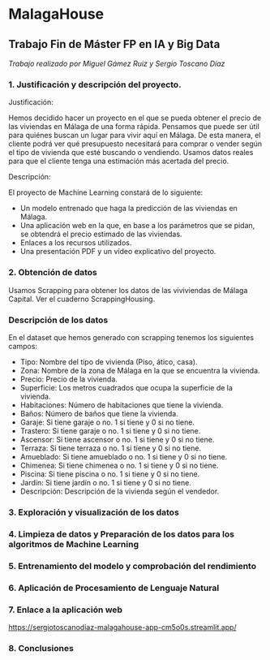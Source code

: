 # **MalagaHouse**

## Trabajo Fin de Máster FP en IA y Big Data

*Trabajo realizado por Miguel Gámez Ruiz y Sergio Toscano Díaz*

### 1. Justificación y descripción del proyecto.

Justificación:

Hemos decidido hacer un proyecto en el que se pueda obtener el precio de las viviendas en Málaga de una forma rápida. Pensamos que puede ser útil para quiénes buscan un lugar para vivir aquí en Málaga. 
De esta manera, el cliente podrá ver qué presupuesto necesitará para comprar o vender según el tipo de vivienda que esté buscando o vendiendo. 
Usamos datos reales para que el cliente tenga una estimación más acertada del precio.

Descripción:

El proyecto de Machine Learning constará de lo siguiente:

- Un modelo entrenado que haga la predicción de las viviendas en Málaga.
- Una aplicación web en la que, en base a los parámetros que se pidan, se obtendrá el precio estimado de las viviendas.
- Enlaces a los recursos utilizados.
- Una presentación PDF y un vídeo explicativo del proyecto.

### 2. Obtención de datos

Usamos Scrapping para obtener los datos de las viviviendas de Málaga Capital.
Ver el cuaderno ScrappingHousing.

### Descripción de los datos

En el dataset que hemos generado con scrapping tenemos los siguientes campos:

- Tipo: Nombre del tipo de vivienda (Piso, ático, casa).
- Zona: Nombre de la zona de Málaga en la que se encuentra la vivienda.
- Precio: Precio de la vivienda.
- Superficie: Los metros cuadrados que ocupa la superficie de la vivienda.
- Habitaciones: Número de habitaciones que tiene la vivienda.
- Baños: Número de baños que tiene la vivienda.
- Garaje: Si tiene garaje o no. 1 si tiene y 0 si no tiene.
- Trastero: Si tiene garaje o no. 1 si tiene y 0 si no tiene.
- Ascensor: Si tiene ascensor o no. 1 si tiene y 0 si no tiene.
- Terraza: Si tiene terraza o no. 1 si tiene y 0 si no tiene.
- Amueblado: Si tiene amueblado o no. 1 si tiene y 0 si no tiene.
- Chimenea: Si tiene chimenea o no. 1 si tiene y 0 si no tiene.
- Piscina: Si tiene piscina o no. 1 si tiene y 0 si no tiene.
- Jardín: Si tiene jardín o no. 1 si tiene y 0 si no tiene.
- Descripción: Descripción de la vivienda según el vendedor.

### 3. Exploración y visualización de los datos
### 4. Limpieza de datos y Preparación de los datos para los algoritmos de Machine Learning
### 5. Entrenamiento del modelo y comprobación del rendimiento
### 6. Aplicación de Procesamiento de Lenguaje Natural
### 7. Enlace a la aplicación web

https://sergiotoscanodiaz-malagahouse-app-cm5o0s.streamlit.app/

### 8. Conclusiones
